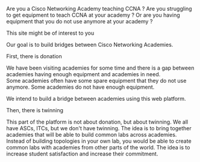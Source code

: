 Are you a Cisco Networking Academy teaching CCNA ?
Are you struggling to get equipment to teach CCNA at your academy ?
Or are you having equipment that you do not use anymore at your academy ?

This site might be of interest to you

Our goal is to build bridges between Cisco Networking Academies.

First, there is donation

We have been visiting academies for some time and there is a gap between academies having enough equipment and academies in need.  
Some academies often have some spare equipment that they do not use anymore.  Some academies do not have enough equipment.

We intend to build a bridge between academies using this web platform.

Then, there is twinning

This part of the platform is not about donation, but about twinning.  We all have ASCs, ITCs, but we don't have twinning.
The idea is to bring together academies that will be able to build common labs across academies.  Instead of building topologies in your own lab,
you would be able to create common labs with academies from other parts of the world.  The idea is to increase student satisfaction and increase their commitment.